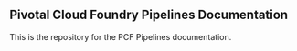 ## Pivotal Cloud Foundry Pipelines Documentation

This is the repository for the PCF Pipelines documentation.

